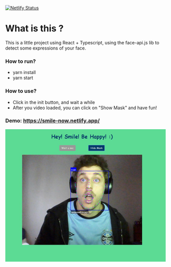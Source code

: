 [![Netlify Status](https://api.netlify.com/api/v1/badges/84013328-f069-400e-9447-1815e02c530c/deploy-status)](https://app.netlify.com/sites/smile-now/deploys)

# What is this ?

This is a little project using React + Typescript, using the face-api.js lib to detect some expressions of your face.

### How to run?
- yarn install
- yarn start

### How to use?
- Click in the init button, and wait a while
- After you video loaded, you can click on "Show Mask" and have fun!

### Demo: https://smile-now.netlify.app/


![SurpriseDemo](https://raw.githubusercontent.com/juliolpiva/real-time-face-experiment/master/public/surprised.JPG)
